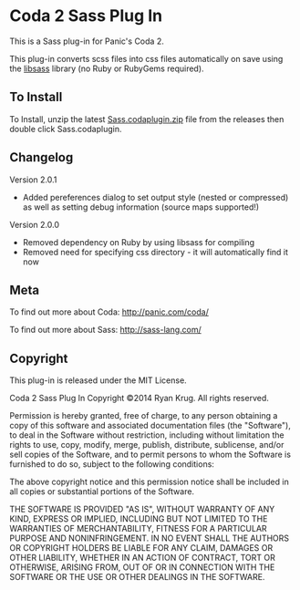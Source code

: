 # Coda 2 Sass Plug In

This is a Sass plug-in for Panic's Coda 2.

This plug-in converts scss files into css files automatically on save using the [libsass](https://github.com/hcatlin/libsass) library (no Ruby or RubyGems required).

## To Install

To Install, unzip the latest [Sass.codaplugin.zip](https://github.com/keegnotrub/coda-sass-plugin/releases) file from the releases then double click Sass.codaplugin.

## Changelog

Version 2.0.1
- Added pereferences dialog to set output style (nested or compressed) as well as setting debug information (source maps supported!)

Version 2.0.0
- Removed dependency on Ruby by using libsass for compiling
- Removed need for specifying css directory - it will automatically find it now

## Meta

To find out more about Coda:
http://panic.com/coda/

To find out more about Sass:
http://sass-lang.com/

## Copyright

This plug-in is released under the MIT License.

Coda 2 Sass Plug In
Copyright ©2014 Ryan Krug. All rights reserved.

Permission is hereby granted, free of charge, to any person obtaining a copy of this software and associated documentation files (the "Software"), to deal in the Software without restriction, including without limitation the rights to use, copy, modify, merge, publish, distribute, sublicense, and/or sell copies of the Software, and to permit persons to whom the Software is furnished to do so, subject to the following conditions:

The above copyright notice and this permission notice shall be included in all copies or substantial portions of the Software.

THE SOFTWARE IS PROVIDED "AS IS", WITHOUT WARRANTY OF ANY KIND, EXPRESS OR IMPLIED, INCLUDING BUT NOT LIMITED TO THE WARRANTIES OF MERCHANTABILITY, FITNESS FOR A PARTICULAR PURPOSE AND NONINFRINGEMENT. IN NO EVENT SHALL THE AUTHORS OR COPYRIGHT HOLDERS BE LIABLE FOR ANY CLAIM, DAMAGES OR OTHER LIABILITY, WHETHER IN AN ACTION OF CONTRACT, TORT OR OTHERWISE, ARISING FROM, OUT OF OR IN CONNECTION WITH THE SOFTWARE OR THE USE OR OTHER DEALINGS IN THE SOFTWARE.
